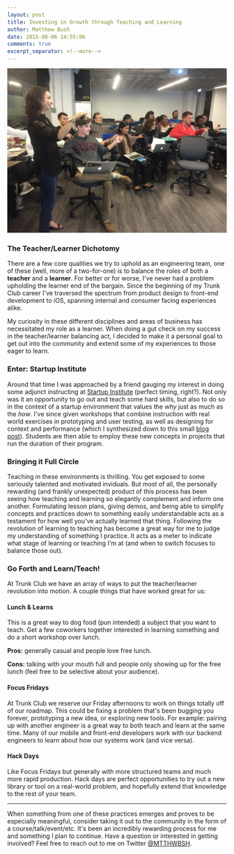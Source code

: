 ```yaml
---
layout: post
title: Investing in Growth through Teaching and Learning
author: Matthew Bush
date: 2015-08-06 14:55:06
comments: true
excerpt_separator: <!--more-->
---
```


![Startup Institute students](/assets/SI.jpeg)

### The Teacher/Learner Dichotomy

There are a few core qualities we try to uphold as an engineering team, one of these (well, more of a two-for-one) is to balance the roles of both a **teacher** and a **learner**. For better or for worse, I've never had a problem upholding the learner end of the bargain. Since the beginning of my Trunk Club career I've traversed the spectrum from product design to front-end development to iOS, spanning internal and consumer facing experiences alike. 

My curiosity in these different disciplines and areas of business has necessitated my role as a learner. When doing a gut check on my success in the teacher/learner balancing act, I decided to make it a personal goal to get out into the community and extend some of my experiences to those eager to learn.

### Enter: Startup Institute

Around that time I was approached by a friend gauging my interest in doing some adjunct instructing at [Startup Institute](https://www.startupinstitute.com/) (perfect timing, right?). Not only was it an opportunity to go out and teach some hard skills, but also to do so in the context of a startup environment that values the _why_ just as much as the _how_. I've since given workshops that combine instruction with real world exercises in prototyping and user testing, as well as designing for context and performance (which I synthesized down to this small [blog post](http://blog.startupinstitute.com/2015-6-17-user-experience-design-in-context/)). Students are then able to employ these new concepts in projects that run the duration of their program.

### Bringing it Full Circle

Teaching in these environments is thrilling. You get exposed to some seriously talented and motivated inviduals. But most of all, the personally rewarding (and frankly unexpected) product of this process has been seeing how teaching and learning so elegantly complement and inform one another. Formulating lesson plans, giving demos, and being able to simplify concepts and practices down to something easily understandable acts as a testament for how well you've actually learned that thing. Following the revolution of learning to teaching has become a great way for me to judge my understanding of something I practice. It acts as a meter to indicate what stage of learning or teaching I'm at (and when to switch focuses to balance those out).

### Go Forth and Learn/Teach!

At Trunk Club we have an array of ways to put the teacher/learner revolution into motion. A couple things that have worked great for us:

#### Lunch & Learns

This is a great way to dog food (pun intended) a subject that you want to teach. Get a few coworkers together interested in learning something and do a short workshop over lunch.

**Pros:** generally casual and people love free lunch.

**Cons:** talking with your mouth full and people only showing up for the free lunch (feel free to be selective about your audience).

#### Focus Fridays

At Trunk Club we reserve our Friday afternoons to work on things totally off of our roadmap. This could be fixing a problem that's been bugging you forever, prototyping a new idea, or exploring new tools. For example: pairing up with another engineer is a great way to both teach and learn at the same time. Many of our mobile and front-end developers work with our backend engineers to learn about how our systems work (and vice versa).

#### Hack Days

Like Focus Fridays but generally with more structured teams and much more rapid production. Hack days are perfect opportunities to try out a new library or tool on a real-world problem, and hopefully extend that knowledge to the rest of your team.

---

When something from one of these practices emerges and proves to be especially meaningful, consider taking it out to the community in the form of a course/talk/event/etc. It's been an incredibly rewarding process for me and something I plan to continue. Have a question or interested in getting involved? Feel free to reach out to me on Twitter [@MTTHWBSH](https://twitter.com/MTTHWBSH).
